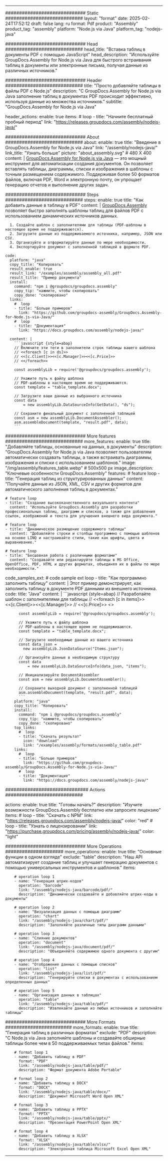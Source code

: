 



---
############################# Static ############################
layout: "format"
date:  2025-02-24T17:52:12
draft: false
lang: ru
format: Pdf
product: "Assembly"
product_tag: "assembly"
platform: "Node.js via Java"
platform_tag: "nodejs-java"

############################# Head ############################
head_title: "Вставка таблиц в документы PDF с помощью JavaScript"
head_description: "Используйте GroupDocs.Assembly for Node.js via Java для быстрого встраивания таблиц в документы или электронные письма, получая данные из различных источников."

############################# Header ############################
title: "Просто добавляйте таблицы в файлы PDF с Node.js" 
description: "С GroupDocs.Assembly for Node.js via Java заполнение таблиц в документах PDF происходит эффективно, используя данные из множества источников."
subtitle: "GroupDocs.Assembly for Node.js via Java" 

header_actions:
  enable: true
  items:
    #  loop
    - title: "Начните бесплатный пробный период"
      link: "https://releases.groupdocs.com/assembly/nodejs-java/"
      
############################# About ############################
about:
    enable: true
    title: "Введение в GroupDocs.Assembly for Node.js via Java"
    link: "/assembly/nodejs-java/"
    link_title: "Узнать больше"
    picture: "about_assembly.svg" # 480 X 400
    content: |
       [GroupDocs.Assembly for Node.js via Java](/assembly/nodejs-java/) — это мощный инструмент для автоматизации создания документов. Он позволяет вставлять таблицы, диаграммы, списки и изображения в шаблоны с точным размещением содержимого. Поддерживая более 50 форматов файлов, включая PDF, Word и электронную почту, он упрощает генерацию отчетов и выполнение других задач.

############################# Steps ############################
steps:
    enable: true
    title: "Как добавить данные в таблицу в PDF"
    content: |
      [GroupDocs.Assembly](/assembly/nodejs-java/) позволяет быстро заполнять шаблоны таблиц для файлов PDF с использованием динамических источников данных.
      
      1. Создайте шаблон с заполнителями для таблицы (PDF-шаблоны в настоящее время не поддерживаются).
      2. Загрузите данные из поддерживаемого источника, например, JSON или CSV.
      3. Организуйте и отформатируйте данные по мере необходимости.
      4. Экспортируйте документ с заполненной таблицей в формате PDF.
   
    code:
      platform: "java"
      copy_title: "Копировать"
      result_enable: true
      result_link: "/examples/assembly/assembly_all.pdf"
      result_title: "Пример документа"
      install:
        command: "npm i @groupdocs/groupdocs.assembly"
        copy_tip: "нажмите, чтобы скопировать"
        copy_done: "скопировано"
      links:
        #  loop
        - title: "Больше примеров"
          link: "https://github.com/groupdocs-assembly/GroupDocs.Assembly-for-Node.js-via-Java/"
        #  loop
        - title: "Документация"
          link: "https://docs.groupdocs.com/assembly/nodejs-java/"
          
      content: |
        ```javascript {style=abap}
        // Включите эти теги в заполнители строк таблицы вашего шаблона
        // <<foreach [c in ds]>>
        // <<[c.Client]>><<[c.Manager]>><<[c.Price]>>
        // <</foreach>>
    
        const assemblyLib = require('@groupdocs/groupdocs.assembly');

        // Укажите путь к файлу шаблона
        // PDF-шаблоны в настоящее время не поддерживаются.
        const template = "table_template.docx";

        // Загрузите ваши данные из выбранного источника
        const data 
            = new assemblyLib.DataSourceInfo(GetData(), "ds");

        // Сохраните финальный документ с заполненной таблицей
        const asm = new assemblyLib.DocumentAssembler();
        asm.assembleDocument(template, "result.pdf", data);
        ```           

############################# More features ############################
more_features:
  enable: true
  title: "Добавляйте таблицы, основанные на данных, в документы"
  description: "GroupDocs.Assembly for Node.js via Java позволяет пользователям автоматически создавать таблицы, а также встраивать диаграммы, изображения и списки с использованием шаблонов."
  image: "/img/assembly/features_table.webp" # 500x500 px
  image_description: "Ключевые особенности GroupDocs.Assembly"
  features:
    # feature loop
    - title: "Генерация таблиц из структурированных данных"
      content: "Получайте данные из JSON, XML, CSV и других форматов для автоматического заполнения таблиц в документах."

    # feature loop
    - title: "Создание высококачественного визуального контента"
      content: "Используйте GroupDocs.Assembly для разработки профессиональных таблиц, диаграмм и списков, а также для добавления ссылок, изображений и текста для улучшения внешнего вида документа."

    # feature loop
    - title: "Динамическое размещение содержимого таблицы"
      content: "Добавляйте строки и столбцы программно с помощью шаблонов на основе LINQ и настраивайте стили, такие как шрифты, цвета и выравнивание."

    # feature loop
    - title: "Бесшовная работа с различными форматами"
      content: "Создавайте или редактируйте таблицы в MS Office, OpenOffice, PDF, HTML и других форматах, объединяя их в файлы по мере необходимости."
      
  code_samples_ext:
    # code sample ext loop
    - title: "Как программно заполнить таблицу"
      content: |
        Этот пример демонстрирует, как заполнить таблицу в документе PDF данными из внешнего источника.
      code:
        title: "Java"
        content: |
          ```javascript {style=abap}
          // Разработайте шаблон с заполнителями для таблицы
          // <<foreach [c in items]>> <<[c.Client]>><<[c.Manager]>>
          //  <<[c.Price]>> <</foreach>>
          
          const assemblyLib = require('@groupdocs/groupdocs.assembly');

          // Укажите путь к файлу шаблона
          // PDF-шаблоны в настоящее время не поддерживаются.
          const template = "table_template.docx";

          // Загрузите необходимые данные из вашего источника
          const data_json = 
            new assemblyLib.JsonDataSource("Items.json");

          // Организуйте данные в необходимую структуру
          const data 
              = new assemblyLib.DataSourceInfo(data_json, "items");

          // Инициализируйте DocumentAssembler
          const asm = new assemblyLib.DocumentAssembler();

          // Сохраните выходной документ с заполненной таблицей
          asm.assembleDocument(template, "result.pdf", data);
          ```
        platform: "java"
        copy_title: "Копировать"
        install:
          command: "npm i @groupdocs/groupdocs.assembly"
          copy_tip: "нажмите, чтобы скопировать"
          copy_done: "скопировано"
        top_links:
          #  loop
          - title: "Скачать результат"
            icon: "download"
            link: "/examples/assembly/formats/assembly_table.pdf"
        links:
          #  loop
          - title: "Больше примеров"
            link: "https://github.com/groupdocs-assembly/GroupDocs.Assembly-for-Node.js-via-Java/"
          #  loop
          - title: "Документация"
            link: "https://docs.groupdocs.com/assembly/nodejs-java/"
            

            


############################## Actions ############################

actions:
  enable: true
  title: "Готовы начать?"
  description: "Изучите возможности GroupDocs.Assembly бесплатно или запросите лицензию"
  items:
    #  loop
    - title: "Скачать с NPM"
      link: "https://releases.groupdocs.com/assembly/nodejs-java/"
      color: "red"
        #  loop
    - title: "Узнать о лицензировании"
      link: "https://purchase.groupdocs.com/pricing/assembly/nodejs-java/"
      color: "light"


############################# More Operations #####################
more_operations:
    enable: true
    title: "Основные функции в одном взгляде"
    exclude: "table"
    description: "Наш API автоматизирует создание таблиц и улучшает генерацию документов с помощью универсальных инструментов и шаблонов."
    items: 
          
        # operation loop 1
        - name: "Генерация штрих-кодов"
          operation: "barcode"
          link: "/assembly/nodejs-java/barcode/pdf/"
          description: "Динамически создавайте и добавляйте штрих-коды в документы"

        # operation loop 2
        - name: "Визуализация данных с помощью диаграмм"
          operation: "chart"
          link: "/assembly/nodejs-java/chart/pdf/"
          description: "Заполняйте различные типы диаграмм данными"

        # operation loop 3
        - name: "Слияние документов"
          operation: "document"
          link: "/assembly/nodejs-java/document/pdf/"
          description: "Объединяйте содержимое одного документа с другим"

        # operation loop 4
        - name: "Отображение данных с помощью списков"
          operation: "list"
          link: "/assembly/nodejs-java/list/pdf/"
          description: "Генерируйте списки в документах с использованием определенных данных"

        # operation loop 5
        - name: "Организация данных в таблицах"
          operation: "table"
          link: "/assembly/nodejs-java/table/pdf/"
          description: "Извлекайте данные из любых источников и заполняйте таблицы"
         
          
############################# More Formats ########################
more_formats:
    enable: true
    title: "Генерация таблиц в различных форматах"
    exclude: "PDF"
    description: "С Node.js via Java заполняйте шаблоны и создавайте обширные таблицы более чем в 50 поддерживаемых типах файлов."
    items: 
          
        # format loop 1
        - name: "Добавить таблицу в PDF"
          format: "PDF"
          link: "/assembly/nodejs-java/table/pdf/"
          description: "Формат документа Adobe Portable"
          
        # format loop 2
        - name: "Добавить таблицу в DOCX"
          format: "DOCX"
          link: "/assembly/nodejs-java/table/docx/"
          description: "Документ Microsoft Word Open XML"
          
        # format loop 3
        - name: "Добавить таблицу в PPTX"
          format: "PPTX"
          link: "/assembly/nodejs-java/table/pptx/"
          description: "Презентация PowerPoint Open XML"
          
        # format loop 4
        - name: "Добавить таблицу в XLSX"
          format: "XLSX"
          link: "/assembly/nodejs-java/table/xlsx/"
          description: "Электронная таблица Microsoft Excel Open XML"


          

---